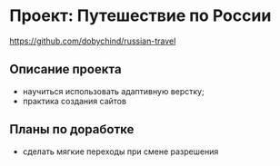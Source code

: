 # Проект: Путешествие по России

https://github.com/dobychind/russian-travel

## Описание проекта

* научиться использовать адаптивную верстку;
* практика создания сайтов

## Планы по доработке

* сделать мягкие переходы при смене разрешения
